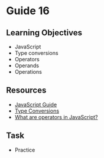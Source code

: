 # Guide 16
## Learning Objectives
- JavaScript
- Type conversions
- Operators
- Operands
- Operations
## Resources
- [JavaScript Guide](https://developer.mozilla.org/en-US/docs/Web/JavaScript/Guide)
- [Type Conversions](https://javascript.info/type-conversions)
- [What are operators in JavaScript?](https://www.educative.io/answers/what-are-operators-in-javascript)
## Task
- Practice
